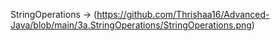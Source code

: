StringOperations -> (https://github.com/Thrishaa16/Advanced-Java/blob/main/3a.StringOperations/StringOperations.png)
